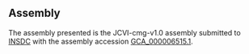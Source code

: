 

Assembly
--------

The assembly presented is the JCVI-cmg-v1.0 assembly submitted to
[INSDC](http://www.insdc.org) with the assembly accession
[GCA\_000006515.1](http://www.ebi.ac.uk/ena/data/view/GCA_000006515.1).
